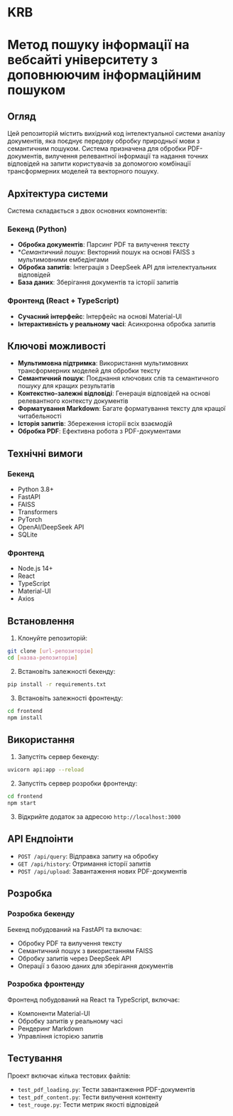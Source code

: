 # KRB
# Метод пошуку інформації на вебсайті університету з доповнюючим інформаційним пошуком

## Огляд
Цей репозиторій містить вихідний код інтелектуальної системи аналізу документів, яка поєднує передову обробку природньої мови з семантичним пошуком. Система призначена для обробки PDF-документів, вилучення релевантної інформації та надання точних відповідей на запити користувачів за допомогою комбінації трансформерних моделей та векторного пошуку.

## Архітектура системи
Система складається з двох основних компонентів:

### Бекенд (Python)
- **Обробка документів**: Парсинг PDF та вилучення тексту
- **Семантичний пошук*: Векторний пошук на основі FAISS з мультимовними ембедінгами
- **Обробка запитів**: Інтеграція з DeepSeek API для інтелектуальних відповідей
- **База даних**: Зберігання документів та історії запитів

### Фронтенд (React + TypeScript)
- **Сучасний інтерфейс**: Інтерфейс на основі Material-UI
- **Інтерактивність у реальному часі**: Асинхронна обробка запитів

## Ключові можливості
- **Мультимовна підтримка**: Використання мультимовних трансформерних моделей для обробки тексту
- **Семантичний пошук**: Поєднання ключових слів та семантичного пошуку для кращих результатів
- **Контекстно-залежні відповіді**: Генерація відповідей на основі релевантного контексту документів
- **Форматування Markdown**: Багате форматування тексту для кращої читабельності
- **Історія запитів**: Збереження історії всіх взаємодій
- **Обробка PDF**: Ефективна робота з PDF-документами

## Технічні вимоги

### Бекенд
- Python 3.8+
- FastAPI
- FAISS
- Transformers
- PyTorch
- OpenAI/DeepSeek API
- SQLite 

### Фронтенд
- Node.js 14+
- React
- TypeScript
- Material-UI
- Axios

## Встановлення

1. Клонуйте репозиторій:
```bash
git clone [url-репозиторію]
cd [назва-репозиторію]
```

2. Встановіть залежності бекенду:
```bash
pip install -r requirements.txt
```

3. Встановіть залежності фронтенду:
```bash
cd frontend
npm install
```

## Використання

1. Запустіть сервер бекенду:
```bash
uvicorn api:app --reload
```

2. Запустіть сервер розробки фронтенду:
```bash
cd frontend
npm start
```

3. Відкрийте додаток за адресою `http://localhost:3000`

## API Ендпоінти

- `POST /api/query`: Відправка запиту на обробку
- `GET /api/history`: Отримання історії запитів
- `POST /api/upload`: Завантаження нових PDF-документів

## Розробка

### Розробка бекенду
Бекенд побудований на FastAPI та включає:
- Обробку PDF та вилучення тексту
- Семантичний пошук з використанням FAISS
- Обробку запитів через DeepSeek API
- Операції з базою даних для зберігання документів

### Розробка фронтенду
Фронтенд побудований на React та TypeScript, включає:
- Компоненти Material-UI
- Обробку запитів у реальному часі
- Рендеринг Markdown
- Управління історією запитів

## Тестування
Проект включає кілька тестових файлів:
- `test_pdf_loading.py`: Тести завантаження PDF-документів
- `test_pdf_content.py`: Тести вилучення контенту
- `test_rouge.py`: Тести метрик якості відповідей

